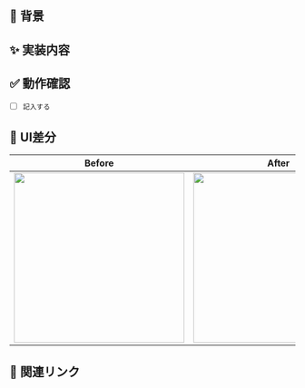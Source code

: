 ## :thought_balloon: 背景

## :sparkles: 実装内容

## :white_check_mark: 動作確認
- [ ] `記入する`

## :art: UI差分
| Before | After |
|:--:|:--:|
| <img src="" width="300px" /> | <img src="" width="300px" /> |

## :link: 関連リンク
